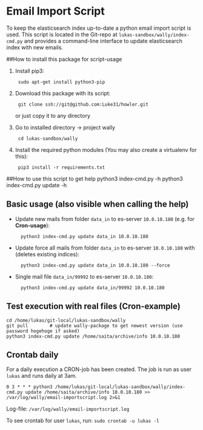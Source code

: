 # Email Import Script

To keep the elasticsearch index up-to-date a python email import script is used.
This script is located in the Git-repo at `lukas-sandbox/wally/index-cmd.py` and provides a command-line interface to update elasticsearch index with new emails.

##How to install this package for script-usage
1. Install pip3: 

        sudo apt-get install python3-pip

2. Download this package with its script: 

        git clone ssh://git@github.com:Luke31/howler.git

    or just copy it to any directory

3. Go to installed directory -> project wally
        
        cd lukas-sandbox/wally

3. Install the required python modules (You may also create a virtualenv for this):
        
        pip3 install -r requirements.txt

##How to use this script to get help
    python3 index-cmd.py -h
    python3 index-cmd.py update -h


## Basic usage (also visible when calling the help)
* Update new mails from folder `data_in` to es-server `10.0.10.180` (e.g. for **Cron-usage**):

        python3 index-cmd.py update data_in 10.0.10.180
        
* Update force all mails from folder `data_in` to es-server `10.0.10.180` with (deletes existing indices):

        python3 index-cmd.py update data_in 10.0.10.180 --force
        
* Single mail file `data_in/99992` to es-server `10.0.10.180`:

        python3 index-cmd.py update data_in/99992 10.0.10.180

## Test execution with real files (Cron-example)

    cd /home/lukas/git-local/lukas-sandbox/wally
    git pull        # update wally-package to get newest version (use password hogehoge if asked)
    python3 index-cmd.py update /home/saita/archive/info 10.0.10.180
    
## Crontab daily

For a daily execution a CRON-job has been created. The job is run as user `lukas` and runs daily at 3am.

    0 3 * * * python3 /home/lukas/git-local/lukas-sandbox/wally/index-cmd.py update /home/saita/archive/info 10.0.10.180 >> /var/log/wally/email-importscript.log 2>&1

Log-file: `/var/log/wally/email-importscript.log`

To see crontab for user `lukas`, run: `sudo crontab -u lukas -l`
